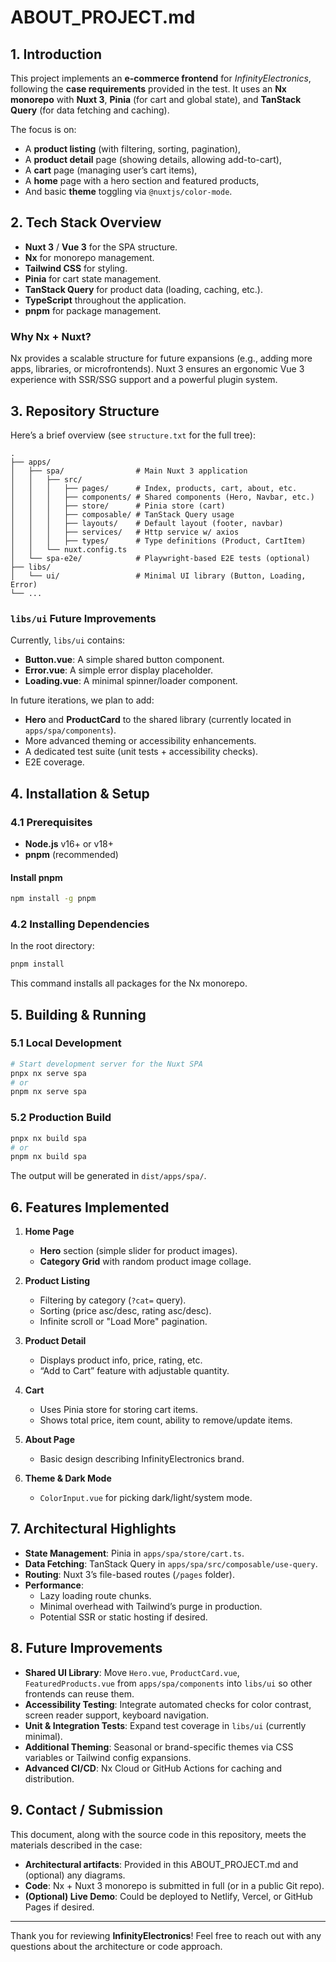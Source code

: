 # ABOUT_PROJECT.md

## 1. Introduction

This project implements an **e-commerce frontend** for _InfinityElectronics_, following the **case requirements** provided in the test. It uses an **Nx monorepo** with **Nuxt 3**, **Pinia** (for cart and global state), and **TanStack Query** (for data fetching and caching).

The focus is on:
- A **product listing** (with filtering, sorting, pagination),
- A **product detail** page (showing details, allowing add-to-cart),
- A **cart** page (managing user’s cart items),
- A **home** page with a hero section and featured products,
- And basic **theme** toggling via `@nuxtjs/color-mode`.

## 2. Tech Stack Overview

- **Nuxt 3** / **Vue 3** for the SPA structure.
- **Nx** for monorepo management.
- **Tailwind CSS** for styling.
- **Pinia** for cart state management.
- **TanStack Query** for product data (loading, caching, etc.).
- **TypeScript** throughout the application.
- **pnpm** for package management.

### Why Nx + Nuxt?
Nx provides a scalable structure for future expansions (e.g., adding more apps, libraries, or microfrontends). Nuxt 3 ensures an ergonomic Vue 3 experience with SSR/SSG support and a powerful plugin system.

## 3. Repository Structure

Here’s a brief overview (see `structure.txt` for the full tree):

```
.
├── apps/
│   ├── spa/                # Main Nuxt 3 application
│   │   ├── src/
│   │   │   ├── pages/      # Index, products, cart, about, etc.
│   │   │   ├── components/ # Shared components (Hero, Navbar, etc.)
│   │   │   ├── store/      # Pinia store (cart)
│   │   │   ├── composable/ # TanStack Query usage
│   │   │   ├── layouts/    # Default layout (footer, navbar)
│   │   │   ├── services/   # Http service w/ axios
│   │   │   ├── types/      # Type definitions (Product, CartItem)
│   │   └── nuxt.config.ts
│   └── spa-e2e/            # Playwright-based E2E tests (optional)
├── libs/
│   └── ui/                 # Minimal UI library (Button, Loading, Error)
└── ...
```

### `libs/ui` Future Improvements
Currently, `libs/ui` contains:
- **Button.vue**: A simple shared button component.
- **Error.vue**: A simple error display placeholder.
- **Loading.vue**: A minimal spinner/loader component.

In future iterations, we plan to add:
- **Hero** and **ProductCard** to the shared library (currently located in `apps/spa/components`).
- More advanced theming or accessibility enhancements.
- A dedicated test suite (unit tests + accessibility checks).
- E2E coverage.

## 4. Installation & Setup

### 4.1 Prerequisites
- **Node.js** v16+ or v18+
- **pnpm** (recommended)

#### Install pnpm
```bash
npm install -g pnpm
```

### 4.2 Installing Dependencies
In the root directory:

```bash
pnpm install
```

This command installs all packages for the Nx monorepo.

## 5. Building & Running

### 5.1 Local Development

```bash
# Start development server for the Nuxt SPA
pnpx nx serve spa
# or
pnpm nx serve spa
```

### 5.2 Production Build
```bash
pnpx nx build spa
# or
pnpm nx build spa
```
The output will be generated in `dist/apps/spa/`.

## 6. Features Implemented

1. **Home Page**  
   - **Hero** section (simple slider for product images).
   - **Category Grid** with random product image collage.

2. **Product Listing**  
   - Filtering by category (`?cat=` query).
   - Sorting (price asc/desc, rating asc/desc).
   - Infinite scroll or "Load More" pagination.

3. **Product Detail**  
   - Displays product info, price, rating, etc.
   - “Add to Cart” feature with adjustable quantity.

4. **Cart**  
   - Uses Pinia store for storing cart items.
   - Shows total price, item count, ability to remove/update items.

5. **About Page**  
   - Basic design describing InfinityElectronics brand.

6. **Theme & Dark Mode**  
   - `ColorInput.vue` for picking dark/light/system mode.

## 7. Architectural Highlights

- **State Management**: Pinia in `apps/spa/store/cart.ts`.
- **Data Fetching**: TanStack Query in `apps/spa/src/composable/use-query`.
- **Routing**: Nuxt 3’s file-based routes (`/pages` folder).
- **Performance**: 
  - Lazy loading route chunks.
  - Minimal overhead with Tailwind’s purge in production.
  - Potential SSR or static hosting if desired.

## 8. Future Improvements

- **Shared UI Library**: Move `Hero.vue`, `ProductCard.vue`, `FeaturedProducts.vue` from `apps/spa/components` into `libs/ui` so other frontends can reuse them.
- **Accessibility Testing**: Integrate automated checks for color contrast, screen reader support, keyboard navigation.
- **Unit & Integration Tests**: Expand test coverage in `libs/ui` (currently minimal).
- **Additional Theming**: Seasonal or brand-specific themes via CSS variables or Tailwind config expansions.
- **Advanced CI/CD**: Nx Cloud or GitHub Actions for caching and distribution.

## 9. Contact / Submission

This document, along with the source code in this repository, meets the materials described in the case:

- **Architectural artifacts**: Provided in this ABOUT_PROJECT.md and (optional) any diagrams.
- **Code**: Nx + Nuxt 3 monorepo is submitted in full (or in a public Git repo).
- **(Optional) Live Demo**: Could be deployed to Netlify, Vercel, or GitHub Pages if desired.

---

Thank you for reviewing **InfinityElectronics**! Feel free to reach out with any questions about the architecture or code approach.
